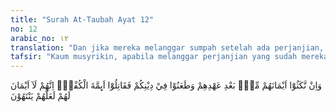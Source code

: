 ```yaml
---
title: "Surah At-Taubah Ayat 12"
no: 12
arabic_no: ١٢
translation: "Dan jika mereka melanggar sumpah setelah ada perjanjian, dan mencerca agamamu, maka perangilah pemimpin-pemimpin kafir itu. Sesungguhnya mereka adalah orang-orang yang tidak dapat dipegang janjinya, mudah-mudahan mereka berhenti."
tafsir: "Kaum musyrikin, apabila melanggar perjanjian yang sudah mereka buat dengan orang mukmin dan mereka mencerca agama Islam, maka Allah memerintahkan kaum Muslimin untuk memerangi pemimpin-pemimpin mereka, karena tidak menepati janjinya untuk menghentikan permusuhan dengan kaum Muslimin dan tidak mau bertobat. Para mufasir menerangkan bahwa yang dimaksud dengan mencerca agama Islam ialah mencerca Nabi, Al-Qur'an, dan lain-lain, sedang yang dimaksud membunuh atau memerangi pemimpin-pemimpin kafir di sini termasuk juga para pengikutnya. Memerangi kaum musyrikin itu diperkenankan bila mereka melanggar perjanjian damai dan menyerang Islam dan kaum Muslimin."
---
```

وَاِنْ نَّكَثُوْٓا اَيْمَانَهُمْ مِّنْۢ بَعْدِ عَهْدِهِمْ وَطَعَنُوْا فِيْ دِيْنِكُمْ فَقَاتِلُوْٓا اَىِٕمَّةَ الْكُفْرِۙ اِنَّهُمْ لَآ اَيْمَانَ لَهُمْ لَعَلَّهُمْ يَنْتَهُوْنَ 
